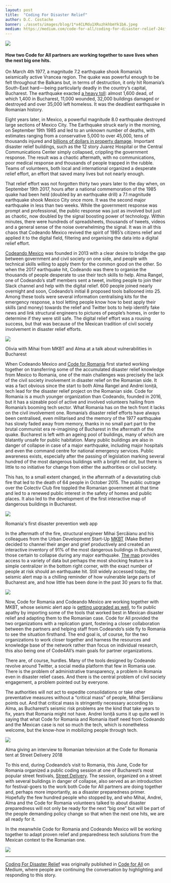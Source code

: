 ```yaml
---
layout: post
title:  "Coding For Disaster Relief"
author: D.C. Costache
banner: ./assets/images/blog/1*x4CLMdu1XRuzhkhbmYk1bA.jpeg
medium: https://medium.com/code-for-all/coding-for-disaster-relief-24cfce1df2a0?source=rss----77bd73f07099--collaboration
---
```


![](https://cdn-images-1.medium.com/max/1024/1*x4CLMdu1XRuzhkhbmYk1bA.jpeg)

#### How two Code for All partners are working together to save lives when the next big one hits.

On March 4th 1977, a magnitude 7.2 earthquake shook Romania’s seismically active Vrancea region. The quake was powerful enough to be felt throughout the Balkans but, in terms of destruction, it only hit Romania’s South-East hard — being particularly deadly in the country’s capital, Bucharest. The earthquake exacted [a heavy toll](https://www.google.ro/search?q=vrancea+1977+earthquake&source=lnms&tbm=isch&sa=X&ved=0ahUKEwjN_aGhkITcAhUCBywKHQgBDxQQ_AUICigB&biw=1440&bih=900): almost 1,600 dead, of which 1,400 in Bucharest, 11,000 wounded, 32,000 buildings damaged or destroyed and over 35,000 left homeless. It was the deadliest earthquake in Romanian history.

Eight years later, in Mexico, a powerful magnitude 8.0 earthquake destroyed large sections of Mexico City. The Earthquake struck early in the morning, on September 19th 1985 and led to an unknown number of deaths, with estimates ranging from a conservative 5,000 to over 45,000, tens of thousands injured and [billions of dollars in property damage](https://www.google.ro/search?q=mexico+1985+earthquake&source=lnms&tbm=isch&sa=X&ved=0ahUKEwinkbzBkITcAhVFkCwKHbeXDU0Q_AUICigB&biw=1440&bih=900). Important disaster relief buildings, such as the 12 story Juarez Hospital or the Central Communications Center simply collapsed, crippling the government response. The result was a chaotic aftermath, with no communications, poor medical response and thousands of people trapped in the rubble. Teams of volunteers, both local and international organized a desperate relief effort, an effort that saved many lives but not nearly enough.

That relief effort was not forgotten thirty two years later to the day when, on September 19th 2017, hours after a national commemoration of the 1985 quake had been held (doubled by an earthquake drill) a 7.1 magnitude earthquake shook Mexico City once more. It was the second major earthquake in less than two weeks. While the government response was prompt and professional, the public response was just as involved but just as chaotic, now doubled by the signal boosting power of technology. Within minutes, there were hundreds of spreadsheets, thousands of tweets, videos and a general sense of the noise overwhelming the signal. It was in all this chaos that Codeando Mexico revived the spirit of 1985’s citizens relief and applied it to the digital field, filtering and organising the data into a digital relief effort.

[Codeando Mexico](https://www.codeandomexico.org/) was founded in 2013 with a clear desire to bridge the gap between government and civil society on one side, and people with technical skills willing to apply them for the common good on the other. So when the 2017 earthquake hit, Codeando was there to organise the thousands of people desperate to use their tech skills to help. Alma Rangel, one of Codeando’s staff members sent a tweet, inviting people to join their Slack channel and help with the digital relief. 600 people joined nearly overnight and soon, Codeando’s initial 8 proposed tools ballooned into 25. Among these tools were several information centralising kits for the emergency response, a tool letting people know how to best apply their skills (and money) towards the relief and Twitter bots to help identify fake news and link structural engineers to pictures of people’s homes, in order to determine if they were still safe. The digital relief effort was a rousing success, but that was because of the Mexican tradition of civil society involvement in disaster relief efforts.

![](https://cdn-images-1.medium.com/max/1024/1*4LbGsZUdlrY6-Fd4xqRCVg.jpeg)

Olivia with Mihai from MKBT and Alma at a talk about vulnerabilities in Bucharest

When Codeando Mexico and [Code for Romania](https://code4.ro/) first started working together on transferring some of the accumulated disaster relief knowledge from Mexico to Romania, one of the main challenges was precisely the lack of the civil society involvement in disaster relief on the Romanian side. It was a fact obvious since the start to both Alma Rangel and Andrei Ioniță, tech lead for the disaster relief project on the Romanian side. Code for Romania is a much younger organization than Codeando, founded in 2016, but it has a sizeable pool of active and involved volunteers hailing from Romania’s booming tech sector. What Romania has on the tech front it lacks on the civil involvement one. Romania’s disaster relief efforts have always been centralised, even militarised and the memory of the 1977 earthquake has slowly faded away from memory, thanks in no small part part to the brutal communist era re-imagining of Bucharest in the aftermath of the quake. Bucharest is left with an ageing pool of buildings, many of which are blatantly unsafe for public habitation. Many public buildings are also in danger of collapse in case of a major earthquake, including major hospitals and even the command centre for national emergency services. Public awareness exists, especially after the passing of legislation marking several hundred of the most dangerous buildings with a bright red dot, but there is little to no initiative for change from either the authorities or civil society.

This has, to a small extent changed, in the aftermath of a devastating club fire that led to the death of 64 people in October 2015. The public outrage over the Colectiv Club fire toppled the Romanian government at that time and led to a renewed public interest in the safety of homes and public places. It also led to the development of the first interactive map of dangerous buildings in Bucharest.

![](https://cdn-images-1.medium.com/max/1024/1*Z3k5-YP1vZWrLHOQRYu2og.png)

Romania's first disaster prevention web app

In the aftermath of the fire, structural engineer Mihai Șercăianu and his colleagues from the Urban Development Start-Up [MKBT](http://mkbt.ro/?page_id=179&lang=en) (Make Better) decided to channel their anger and grief productively and created an interactive inventory of 91% of the most dangerous buildings in Bucharest, those certain to collapse during any major earthquake. [The map](http://seismic-alert.ro/) provides access to a variety of data but perhaps the most shocking feature is a simple centralizer in the bottom right corner, with the exact number of people at risk should an earthquake hit. Still widely accessed today, the seismic alert map is a chilling reminder of how vulnerable large parts of Bucharest are, and how little has been done in the past 30 years to fix that.

![](https://cdn-images-1.medium.com/max/943/1*RjJmWM48rsQC5WpZUdHcZQ.png)

Now, Code for Romania and Codeando Mexico are working together with MKBT, whose seismic alert app is [getting upgraded as well](https://code4.ro/en/project/seismic-alert/), to fix public apathy by importing some of the tools that worked best in Mexican disaster relief and adapting them to the Romanian case. Code for All provided the two organizations with a replication grant, fostering a closer collaboration between the partners and helping staff from Codeando’s side fly to Romania to see the situation firsthand. The end goal is, of course, for the two organizations to work closer together and harness the resources and knowledge base of the network rather than focus on individual research, this also being one of Code4All’s main goals for partner organizations.

There are, of course, hurdles. Many of the tools designed by Codeando revolve around Twitter, a social media platform that few in Romania use. There is the problem of administrative transparency, a problem in Romania even in disaster relief cases. And there is the central problem of civil society engagement, a problem pointed out by everyone.

The authorities will not act to expedite consolidations or take other preventative measures without a “critical mass” of people, Mihai Șercăianu points out. And that critical mass is stringently necessary according to Alma, as Bucharest’s seismic risk problems are the kind that take years to fix, years that Romania might not have. Andrei Ioniță sums it up quite well in saying that what Code for Romania and Romania itself need from Codeando and the Mexican case is not so much the tech, which is nonetheless welcome, but the know-how in mobilizing people through tech.

![](https://cdn-images-1.medium.com/max/1024/1*cRzKIIx2k1lK3Ida47smZQ.jpeg)

Alma giving an interview to Romanian television at the Code for Romania tent at Street Delivery 2018

To this end, during Codeando’s visit to Romania, this June, Code for Romania organized a public coding session at one of Bucharest’s most popular street festivals, [Street Delivery](http://street.delivery/). The session, organized on a street with several buildings in danger of collapse, also served as an introduction for festival-goers to the work both Code for All partners are doing together and, perhaps more importantly, as a disaster preparedness primer. Hopefully the few hundred people who stopped by, and who Mihai, Andrei, Alma and the Code for Romania volunteers talked to about disaster preparedness will not only be ready for the next “big one” but will be part of the people demanding policy change so that when the next one hits, we are all ready for it.

In the meanwhile Code for Romania and Codeando Mexico will be working together to adapt proven relief and preparedness tech solutions from the Mexican context to the Romanian one.

![](https://medium.com/_/stat?event=post.clientViewed&referrerSource=full_rss&postId=24cfce1df2a0)

* * *

[Coding For Disaster Relief](https://medium.com/code-for-all/coding-for-disaster-relief-24cfce1df2a0) was originally published in [Code for All](https://medium.com/code-for-all) on Medium, where people are continuing the conversation by highlighting and responding to this story.